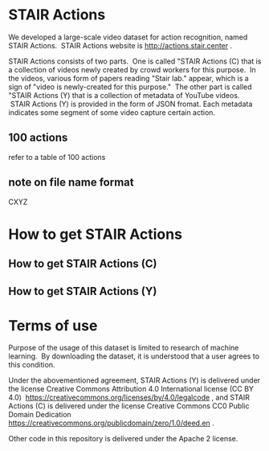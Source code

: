 # STAIR Actions
We developed a large-scale video dataset for action recognition, named STAIR Actions.  STAIR Actions website is http://actions.stair.center .

STAIR Actions consists of two parts.  One is called "STAIR Actions (C) that is a collection of videos newly created by crowd workers for this purpose.  In the videos, various form of papers reading "Stair lab." appear, which is a sign of "video is newly-created for this purpose."  The other part is called "STAIR Actions (Y) that is a collection of metadata of YouTube videos.  STAIR Actions (Y) is provided in the form of JSON fromat.  Each metadata indicates some segment of some video capture certain action.

## 100 actions

refer to a table of 100 actions

## note on file name format

CXYZ

# How to get STAIR Actions

## How to get STAIR Actions (C)

## How to get STAIR Actions (Y)

# Terms of use

Purpose of the usage of this dataset is limited to research of machine learning.  By downloading the dataset, it is understood that a user agrees to this condition.

Under the abovementioned agreement, STAIR Actions (Y) is delivered under the license Creative Commons Attribution 4.0 International license (CC BY 4.0)  https://creativecommons.org/licenses/by/4.0/legalcode , and STAIR Actions (C) is delivered under the license Creative Commons CC0 Public Domain Dedication https://creativecommons.org/publicdomain/zero/1.0/deed.en .

Other code in this repository is delivered under the Apache 2 license.

